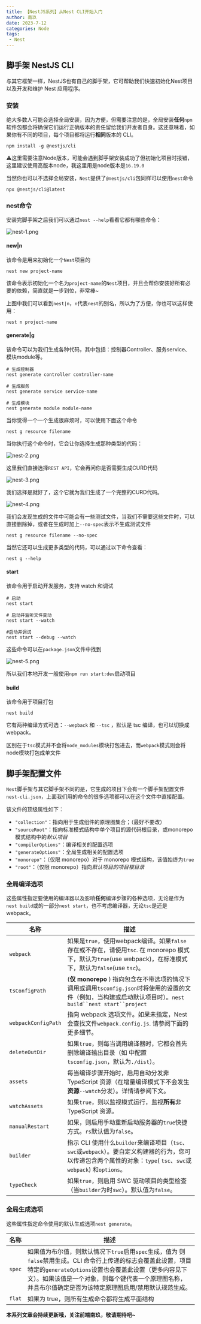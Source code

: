 ```yaml
---
title: 【NestJS系列】从Nest CLI开始入门
author: 南玖
date: 2023-7-12
categories: Node
tags:
 - Nest
---
```



## 脚手架 NestJS CLI

与其它框架一样，NestJS也有自己的脚手架，它可帮助我们快速初始化Nest项目以及开发和维护 Nest 应用程序。

### 安装

绝大多数人可能会选择全局安装，因为方便，但需要注意的是，全局安装**任何**`npm`软件包都会将确保它们运行正确版本的责任留给我们开发者自身。这还意味着，如果你有不同的项目，每个项目都将运行**相同**版本的 CLI。

```shell
npm install -g @nestjs/cli
```

⚠️这里需要注意Node版本，可能会遇到脚手架安装成功了但初始化项目时报错，这里建议使用高版本node，我这里用是node版本是`16.19.0`

当然你也可以不选择全局安装，`Nest`提供了`@nestjs/cli`包同样可以使用`nest`命令

```shell
npx @nestjs/cli@latest
```

### nest命令

安装完脚手架之后我们可以通过`nest --help`看看它都有哪些命令：


![nest-1.png](https://p1-juejin.byteimg.com/tos-cn-i-k3u1fbpfcp/dded2b07a5044603956b9e43fc84aa1f~tplv-k3u1fbpfcp-watermark.image)

#### new|n

该命令是用来初始化一个`Nest`项目的

```shell
nest new project-name
```

该命令表示初始化一个名为`project-name`的`Nest`项目，并且会帮你安装好所有必要的依赖，简直就是一步到位，非常棒\~

上图中我们可以看到`nest|n`，`n`代表`nest`的别名，所以为了方便，你也可以这样使用：

```shell
nest n project-name
```

#### generate|g

该命令可以为我们生成各种代码，其中包括：控制器Controller、服务service、模块module等。

```shell
# 生成控制器
nest generate controller controller-name

# 生成服务
nest generate service service-name

# 生成模块
nest generate module module-name
```

当你觉得一个一个生成很麻烦时，可以使用下面这个命令

```shell
nest g resource filename
```

当你执行这个命令时，它会让你选择生成那种类型的代码：


![nest-2.png](https://p3-juejin.byteimg.com/tos-cn-i-k3u1fbpfcp/f0dd833c2d0d4d0198a8778cad04b129~tplv-k3u1fbpfcp-watermark.image?)

这里我们直接选择`REST API`，它会再问你是否需要生成CURD代码

![nest-3.png](https://p3-juejin.byteimg.com/tos-cn-i-k3u1fbpfcp/7a0b263f237f4d438cd8a372bae45a05~tplv-k3u1fbpfcp-watermark.image?)

我们选择是就好了，这个它就为我们生成了一个完整的CURD代码。


![nest-4.png](https://p3-juejin.byteimg.com/tos-cn-i-k3u1fbpfcp/a346ad21a7ba41b2b63336c7fa957928~tplv-k3u1fbpfcp-watermark.image?)

我们会发现生成的文件中可能会有一些测试文件，当我们不需要这些文件时，可以直接删除掉，或者在生成时加上`--no-spec`表示不生成测试文件

```shell
nest g resource filename --no-spec
```

当然它还可以生成更多类型的代码，可以通过以下命令查看：

```shell
nest g --help
```

#### start

该命令用于启动开发服务，支持 watch 和调试

```shell
# 启动
nest start

# 启动并监听文件变动
nest start --watch

#启动并调试
nest start --debug --watch
```

这些命令可以在`package.json`文件中找到


![nest-5.png](https://p9-juejin.byteimg.com/tos-cn-i-k3u1fbpfcp/f7e743abaed149a690f8df766ec6703b~tplv-k3u1fbpfcp-watermark.image?)

所以我们本地开发一般使用`npm run start:dev`启动项目

#### build

该命令用于项目打包

```shell
nest build
```

它有两种编译方式可选：`--wepback` 和 `--tsc` ，默认是 tsc 编译，也可以切换成 webpack。

区别在于`tsc`模式并不会将`node_modules`模块打包进去，而`webpack`模式则会将node模块打包成单文件

## 脚手架配置文件

`Nest`脚手架与其它脚手架不同的是，它生成的项目下会有一个脚手架配置文件`nest-cli.json`，上面我们用的命令的很多选项都可以在这个文件中直接配置。

该文件的顶级属性如下：

*   `"collection"`：指向用于生成组件的原理图集合；（最好不要改）
*   `"sourceRoot"`：指向标准模式结构中单个项目的源代码根目录，或monorepo 模式结构中的*默认项目*
*   `"compilerOptions"`：编译相关的配置选项
*   `"generateOptions"`：全局生成相关的配置选项
*   `"monorepo"`：（仅限 monorepo）对于 monorepo 模式结构，该值始终为`true`
*   `"root"`：（仅限 monorepo）指向*默认项目的项目根目录*

### 全局编译选项

这些属性指定要使用的编译器以及影响**任何**编译步骤的各种选项，无论是作为`nest build`或的一部分`nest start`，也不考虑编译器，无论`tsc`是还是 webpack。

| 名称                  | 描述                                                                                                                    |
| ------------------- | --------------------------------------------------------------------------------------------------------------------- |
| `webpack`           | 如果是`true`，使用webpack编译。如果`false`存在或不存在，请使用`tsc`. 在 monorepo 模式下，默认为`true`(use webpack)，在标准模式下，默认为`false`(use `tsc`)。   |
| `tsConfigPath`      | (**仅 monorepo** ) 指向包含在不带选项的情况下调用或调用`tsconfig.json`时将使用的设置的文件（例如，当构建或启动默认项目时）。`nest build``nest start``project`       |
| `webpackConfigPath` | 指向 webpack 选项文件。如果未指定，Nest 会查找文件`webpack.config.js`. 请参阅下面的更多细节。                                                      |
| `deleteOutDir`      | 如果`true`，则每当调用编译器时，它都会首先删除编译输出目录（如 中配置`tsconfig.json`，默认为`./dist`）。                                                   |
| `assets`            | 每当编译步骤开始时，启用自动分发非 TypeScript 资源（在增量编译模式下不会发生**资源**`--watch`分发）。详情请参阅下文。                                               |
| `watchAssets`       | 如果`true`，则以监视模式运行，监视**所有**非 TypeScript 资源。                                                                            |
| `manualRestart`     | 如果，则启用手动重新启动服务器的`true`快捷方式。`rs`默认值为`false`。                                                                           |
| `builder`           | 指示 CLI 使用什么`builder`来编译项目（`tsc`、`swc`或`webpack`）。要自定义构建器的行为，您可以传递包含两个属性的对象：`type`( `tsc`、`swc`或`webpack`) 和`options`。 |
| `typeCheck`         | 如果`true`，则启用 SWC 驱动项目的类型检查（当`builder`为时`swc`）。默认值为`false`。                                                            |

### 全局生成选项

这些属性指定命令使用的默认生成选项`nest generate`。

| 名称     | 描述                                                                                                                                                               |
| ------ | ---------------------------------------------------------------------------------------------------------------------------------------------------------------- |
| `spec` | 如果值为布尔值，则默认情况下`true`启用`spec`生成，值为 则`false`禁用生成。CLI 命令行上传递的标志会覆盖此设置，项目特定的`generateOptions`设置也会覆盖此设置（更多内容见下文）。如果该值是一个对象，则每个键代表一个原理图名称，并且布尔值确定是否为该特定原理图启用/禁用默认规范生成。 |
| `flat` | 如果为 true，则所有生成命令都将生成平面结构                                                                                                                                         |

**本系列文章会持续更新哦，关注前端南玖，敬请期待吧~**